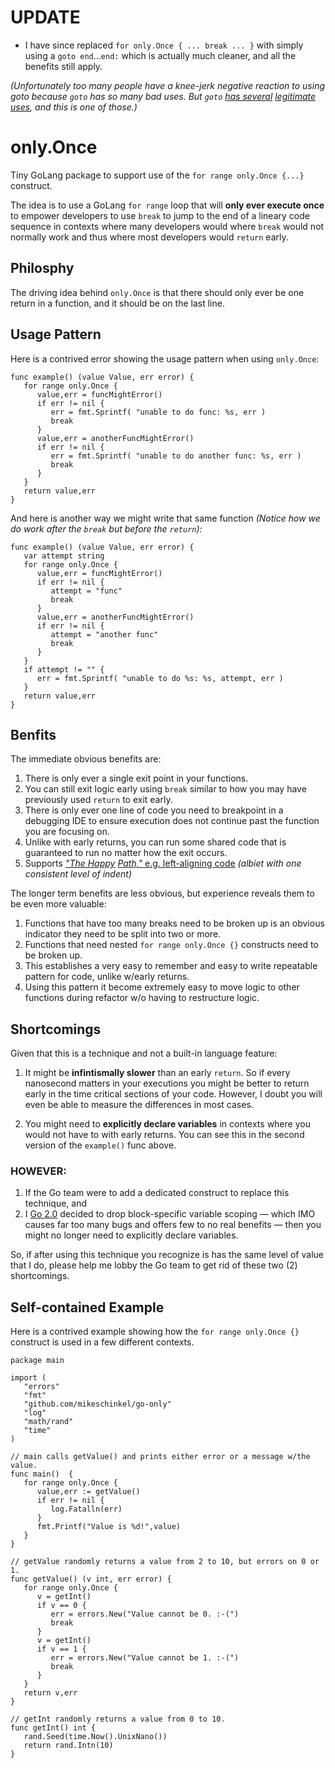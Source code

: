 # UPDATE

- I have since replaced `for only.Once { ... break ... }` with simply using a `goto end`...`end:` which is actually much cleaner, and all the benefits still apply.

_(Unfortunately too many people have a knee-jerk negative reaction to using goto because `goto` has so many bad uses. But `goto` [has several](https://stackoverflow.com/questions/24451/are-there-any-legitimate-use-cases-for-goto-in-a-language-that-supports-loops) [legitimate uses](https://softwareengineering.stackexchange.com/questions/566/is-using-goto-ever-worthwhile), and this is one of those.)_


# only.Once

Tiny GoLang package to support use of the `for range only.Once {...}` construct. 

The idea is to use a GoLang `for range` loop that will **only ever execute once** to empower developers to use `break` to jump to the end of a lineary code sequence in contexts where many developers would where `break` would not normally work and thus where most developers would `return` early.

## Philosphy

The driving idea behind `only.Once` is that there should only ever be one return in a function, and it should be on the last line. 

## Usage Pattern

Here is a contrived error showing the usage pattern when using `only.Once`:

```golang
func example() (value Value, err error) {
   for range only.Once {
      value,err = funcMightError()
      if err != nil {
         err = fmt.Sprintf( "unable to do func: %s, err )
         break
      }
      value,err = anotherFuncMightError()
      if err != nil {
         err = fmt.Sprintf( "unable to do another func: %s, err )
         break
      }
   }
   return value,err
}
```

And here is another way we might write that same function _(Notice how we do work after the `break` but before the `return`):_

```golang
func example() (value Value, err error) {
   var attempt string
   for range only.Once {
      value,err = funcMightError()
      if err != nil {
         attempt = "func"
         break
      }
      value,err = anotherFuncMightError()
      if err != nil {
         attempt = "another func"
         break
      }
   }
   if attempt != "" {
      err = fmt.Sprintf( "unable to do %s: %s, attempt, err )
   }
   return value,err
}
```

## Benfits

The immediate obvious benefits are:

1. There is only ever a single exit point in your functions.
2. You can still exit logic early using `break` similar to how you may have previously used `return` to exit early.
3. There is only ever one line of code you need to breakpoint in a debugging IDE to ensure execution does not continue past the function you are focusing on.
4. Unlike with early returns, you can run some shared code that is guaranteed to run no matter how the exit occurs.
5. Supports [_"The Happy_](https://medium.com/@matryer/line-of-sight-in-code-186dd7cdea88) [_Path,"_ e.g. left-aligning code](https://maelvls.dev/go-happy-line-of-sight/) _(albiet with one consistent level of indent)_

The longer term benefits are less obvious, but experience reveals them to be even more valuable:

1. Functions that have too many breaks need to be broken up is an obvious indicator they need to be split into two or more.
2. Functions that need nested `for range only.Once {}` constructs need to be broken up.
3. This establishes a very easy to remember and easy to write repeatable pattern for code, unlike w/early returns.
4. Using this pattern it become extremely easy to move logic to other functions during refactor w/o having to restructure logic.

## Shortcomings
Given that this is a technique and not a built-in language feature:

1. It might be **infintismally slower** than an early `return`. So if every nanosecond matters in your executions you might be better to return early in the time critical sections of your code. However, I doubt you will even be able to measure the differences in most cases.

2. You might need to **explicitly declare variables** in contexts where you would not have to with early returns. You can see this in the second version of the `example()` func above.

### HOWEVER:

1. If the Go team were to add a dedicated construct to replace this technique, and 
2. I [Go 2.0](https://github.com/golang/go/wiki/Go2) decided to drop block-specific variable scoping — which IMO causes far too many bugs and offers few to no real benefits — then you might no longer need to explicitly declare variables.

So, if after using this technique you recognize is has the same level of value that I do, please help me lobby the Go team to get rid of these two (2) shortcomings.

## Self-contained Example

Here is a contrived example showing how the `for range only.Once {}` construct is used in a few different contexts.

```
package main

import (
   "errors"
   "fmt"
   "github.com/mikeschinkel/go-only"
   "log"
   "math/rand"
   "time"
)

// main calls getValue() and prints either error or a message w/the value.
func main()  {
   for range only.Once {
      value,err := getValue()
      if err != nil {
         log.Fatalln(err)
      }
      fmt.Printf("Value is %d!",value)
   }
}

// getValue randomly returns a value from 2 to 10, but errors on 0 or 1.
func getValue() (v int, err error) {
   for range only.Once {
      v = getInt()
      if v == 0 {
         err = errors.New("Value cannot be 0. :-(")
         break
      }
      v = getInt()
      if v == 1 {
         err = errors.New("Value cannot be 1. :-(")
         break
      }
   }
   return v,err
}

// getInt randomly returns a value from 0 to 10.
func getInt() int {
   rand.Seed(time.Now().UnixNano())
   return rand.Intn(10)
}
````
